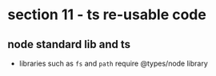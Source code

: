 # section 11 - ts re-usable code

## node standard lib and ts
- libraries such as `fs` and `path` require @types/node library
